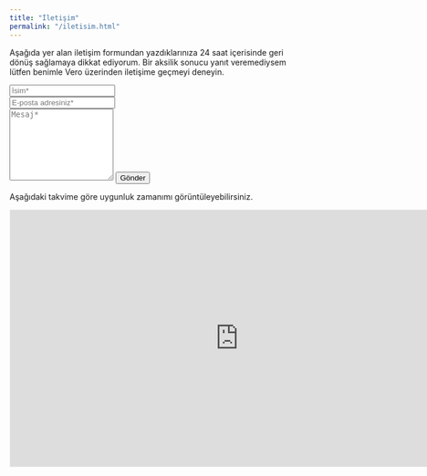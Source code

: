 ```yaml
---
title: "İletişim"
permalink: "/iletisim.html"
---
```


<form action="https://formspree.io/f/tolgaaltas@yandex.com.tr" method="POST">    
<p class="mb-4">Aşağıda yer alan iletişim formundan yazdıklarınıza 24 saat içerisinde geri dönüş sağlamaya dikkat ediyorum. Bir aksilik sonucu yanıt veremediysem lütfen benimle Vero üzerinden iletişime geçmeyi deneyin.</p>
<div class="form-group row">
<div class="col-md-6">
<input class="form-control" type="text" name="name" placeholder="İsim*" required>
</div>
<div class="col-md-6">
<input class="form-control" type="email" name="_replyto" placeholder="E-posta adresiniz*" required>
</div>
</div>
<textarea rows="8" class="form-control mb-3" name="message" placeholder="Mesaj*" required></textarea>    
<input class="btn btn-success" type="submit" value="Gönder">
</form>

Aşağıdaki takvime göre uygunluk zamanımı görüntüleyebilirsiniz.
<iframe src="https://calendar.yandex.com/embed/week?&amp;layer_ids=11648673&amp;tz_id=Europe/Istanbul&amp;layer_names=My events" width="800" height="450" frameborder="0" style="border: 1px solid #eee"></iframe>
